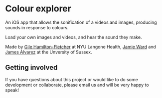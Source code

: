 # Colour explorer

An iOS app that allows the sonification of a videos and images, producing sounds in response to colours.

Load your own images and videos, and hear the sound they make.

Made by [Gile Hamilton-Fletcher](https://www.linkedin.com/in/giles-hamilton-fletcher-808a5335/) at NYU Langone Health, [Jamie Ward](https://profiles.sussex.ac.uk/p92444-jamie-ward) and [James Alvarez](https://jamesalvarez.co.uk/) at the Unversity of Sussex.

## Getting involved

If you have questions about this project or would like to do some development or collaborate, please email us and will be very happy to speak!